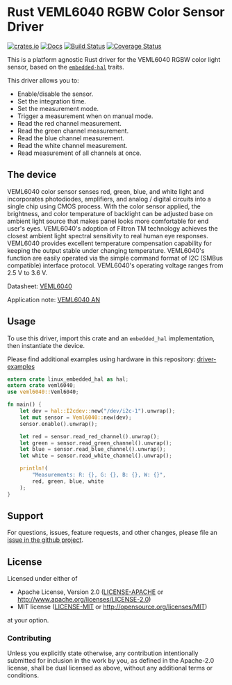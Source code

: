 # Rust VEML6040 RGBW Color Sensor Driver

[![crates.io](https://img.shields.io/crates/v/veml6040.svg)](https://crates.io/crates/veml6040)
[![Docs](https://docs.rs/veml6040/badge.svg)](https://docs.rs/veml6040)
[![Build Status](https://travis-ci.org/eldruin/veml6040-rs.svg?branch=master)](https://travis-ci.org/eldruin/veml6040-rs)
[![Coverage Status](https://coveralls.io/repos/github/eldruin/veml6040-rs/badge.svg?branch=master)](https://coveralls.io/github/eldruin/veml6040-rs?branch=master)

This is a platform agnostic Rust driver for the VEML6040 RGBW color light
sensor, based on the [`embedded-hal`] traits.

[`embedded-hal`]: https://github.com/rust-embedded/embedded-hal

This driver allows you to:
- Enable/disable the sensor.
- Set the integration time.
- Set the measurement mode.
- Trigger a measurement when on manual mode.
- Read the red channel measurement.
- Read the green channel measurement.
- Read the blue channel measurement.
- Read the white channel measurement.
- Read measurement of all channels at once.

## The device

VEML6040 color sensor senses red, green, blue, and white light and
incorporates photodiodes, amplifiers, and analog / digital circuits into a
single chip using CMOS process. With the color sensor applied, the
brightness, and color temperature of backlight can be adjusted base on
ambient light source that makes panel looks more comfortable for end
user's eyes. VEML6040's adoption of Filtron TM technology achieves the
closest ambient light spectral sensitivity to real human eye responses.
VEML6040 provides excellent temperature compensation capability for keeping
the output stable under changing temperature. VEML6040's function are
easily operated via the simple command format of I2C (SMBus compatible)
interface protocol. VEML6040's operating voltage ranges from 2.5 V to 3.6 V.

Datasheet: [VEML6040](https://www.vishay.com/docs/84276/veml6040.pdf)

Application note: [VEML6040 AN](https://www.vishay.com/docs/84331/designingveml6040.pdf)

## Usage

To use this driver, import this crate and an `embedded_hal` implementation,
then instantiate the device.

Please find additional examples using hardware in this repository: [driver-examples]

[driver-examples]: https://github.com/eldruin/driver-examples

```rust
extern crate linux_embedded_hal as hal;
extern crate veml6040;
use veml6040::Veml6040;

fn main() {
    let dev = hal::I2cdev::new("/dev/i2c-1").unwrap();
    let mut sensor = Veml6040::new(dev);
    sensor.enable().unwrap();

    let red = sensor.read_red_channel().unwrap();
    let green = sensor.read_green_channel().unwrap();
    let blue = sensor.read_blue_channel().unwrap();
    let white = sensor.read_white_channel().unwrap();

    println!(
        "Measurements: R: {}, G: {}, B: {}, W: {}",
        red, green, blue, white
    );
}
```

## Support

For questions, issues, feature requests, and other changes, please file an
[issue in the github project](https://github.com/eldruin/isl29125-rs/issues).

## License

Licensed under either of

 * Apache License, Version 2.0 ([LICENSE-APACHE](LICENSE-APACHE) or
   http://www.apache.org/licenses/LICENSE-2.0)
 * MIT license ([LICENSE-MIT](LICENSE-MIT) or
   http://opensource.org/licenses/MIT)
   
at your option.

### Contributing

Unless you explicitly state otherwise, any contribution intentionally submitted
for inclusion in the work by you, as defined in the Apache-2.0 license, shall
be dual licensed as above, without any additional terms or conditions.


